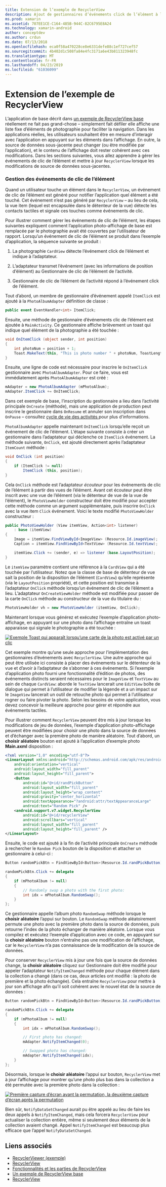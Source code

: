 ```yaml
---
title: Extension de l’exemple de RecyclerView
description: Ajout de gestionnaires d’événements click de l’élément à l’application d’exemple de RecyclerView.
ms.prod: xamarin
ms.assetid: 707EE1CE-C164-485B-944C-82C6795E8A24
ms.technology: xamarin-android
author: conceptdev
ms.author: crdun
ms.date: 07/13/2018
ms.openlocfilehash: eca0f58a470228ce8e6331defe88c1ef727cef57
ms.sourcegitcommit: 4b402d1c508fa84e4fc3171a6e43b811323948fc
ms.translationtype: MT
ms.contentlocale: fr-FR
ms.lasthandoff: 04/23/2019
ms.locfileid: "61036099"
---
```

# <a name="extending-the-recyclerview-example"></a>Extension de l’exemple de RecyclerView


L’application de base décrit dans [un exemple de RecyclerView base](~/android/user-interface/layouts/recycler-view/recyclerview-example.md) réellement ne fait pas grand-chose &ndash; simplement fait défiler elle affiche une liste fixe d’éléments de photographie pour faciliter la navigation. Dans les applications réelles, les utilisateurs souhaitent être en mesure d’interagir avec l’application en appuyant sur les éléments dans l’affichage. En outre, la source de données sous-jacente peut changer (ou être modifiée par l’application), et le contenu de l’affichage doit rester cohérent avec ces modifications. Dans les sections suivantes, vous allez apprendre à gérer les événements de clic de l’élément et mettre à jour `RecyclerView` lorsque les modifications de source de données sous-jacentes.


### <a name="handling-item-click-events"></a>Gestion des événements de clic de l’élément

Quand un utilisateur touche un élément dans le `RecyclerView`, un événement de clic de l’élément est généré pour notifier l’application quel élément a été touché. Cet événement n’est pas généré par `RecyclerView` &ndash; au lieu de cela, la vue item (lequel est encapsulée dans le détenteur de la vue) détecte les contacts tactiles et signale ces touches comme événements de clic.

Pour illustrer comment gérer les événements de clic de l’élément, les étapes suivantes expliquent comment l’application photo-affichage de base est remplacée par le photographie avait été couvertes par l’utilisateur de rapport. Lorsqu’un événement de clic de l’élément se produit dans l’exemple d’application, la séquence suivante se produit :

1.  La photographie `CardView` détecte l’événement click de l’élément et indique à l’adaptateur.

2.  L’adaptateur transmet l’événement (avec les informations de position d’élément) au Gestionnaire de clic de l’élément de l’activité.

3.  Gestionnaire de clic de l’élément de l’activité répond à l’événement click de l’élément.

Tout d’abord, un membre de gestionnaire d’événement appelé `ItemClick` est ajouté à la `PhotoAlbumAdapter` définition de classe :

```csharp
public event EventHandler<int> ItemClick;
```

Ensuite, une méthode de gestionnaire d’événements clic de l’élément est ajoutée à `MainActivity`.
Ce gestionnaire affiche brièvement un toast qui indique quel élément de la photographie a été touchée :

```csharp
void OnItemClick (object sender, int position)
{
    int photoNum = position + 1;
    Toast.MakeText(this, "This is photo number " + photoNum, ToastLength.Short).Show();
}

```

Ensuite, une ligne de code est nécessaire pour inscrire le `OnItemClick` gestionnaire avec `PhotoAlbumAdapter`. Pour ce faire, vous est immédiatement après `PhotoAlbumAdapter` est créé : 

```csharp
mAdapter = new PhotoAlbumAdapter (mPhotoAlbum);
mAdapter.ItemClick += OnItemClick;

```

Dans cet exemple de base, l’inscription du gestionnaire a lieu dans l’activité principale `OnCreate` (méthode), mais une application de production peut inscrire le gestionnaire dans `OnResume` et annuler son inscription dans `OnPause` &ndash; consultez [cycle de vie des activités ](~/android/app-fundamentals/activity-lifecycle/index.md) pour plus d’informations.

`PhotoAlbumAdapter` appelle maintenant `OnItemClick` lorsqu’elle reçoit un événement de clic de l’élément. L’étape suivante consiste à créer un gestionnaire dans l’adaptateur qui déclenche ce `ItemClick` événement. La méthode suivante, `OnClick`, est ajouté directement après l’adaptateur `ItemCount` méthode :

```csharp
void OnClick (int position)
{
    if (ItemClick != null)
        ItemClick (this, position);
}
```

Cela `OnClick` méthode est l’adaptateur *écouteur* pour les événements de clic de l’élément à partir des vues de l’élément. Avant cet écouteur peut être inscrit avec une vue de l’élément (via le détenteur de vue de la vue de l’élément), le `PhotoViewHolder` constructeur doit être modifié pour accepter cette méthode comme un argument supplémentaire, puis inscrire `OnClick` avec la vue item `Click` événement.
Voici le texte modifié `PhotoViewHolder` constructeur :

```csharp
public PhotoViewHolder (View itemView, Action<int> listener)
    : base (itemView)
{
    Image = itemView.FindViewById<ImageView> (Resource.Id.imageView);
    Caption = itemView.FindViewById<TextView> (Resource.Id.textView);

    itemView.Click += (sender, e) => listener (base.LayoutPosition);
}

```

Le `itemView` paramètre contient une référence à la `CardView` qui a été touchée par l’utilisateur. Notez que la classe de base de détenteur de vue sait la position de la disposition de l’élément (`CardView`) qu’elle représente (via le `LayoutPosition` propriété), et cette position est transmise à l’adaptateur `OnClick` méthode lorsqu’un événement de clic de l’élément a lieu. L’adaptateur `OnCreateViewHolder` méthode est modifiée pour passer de la carte `OnClick` méthode au constructeur de la vue du titulaire du :

```csharp
PhotoViewHolder vh = new PhotoViewHolder (itemView, OnClick);
```

Maintenant lorsque vous générez et exécutez l’exemple d’application photo-affichage, en appuyant sur une photo dans l’affichage entraîne un toast apparaisse qui signale le photographie a été touchée :

[![Exemple Toast qui apparaît lorsqu’une carte de la photo est activé par un clic](extending-the-example-images/01-photo-selected-sml.png)](extending-the-example-images/01-photo-selected.png#lightbox)

Cet exemple montre qu’une seule approche pour l’implémentation des gestionnaires d’événements avec `RecyclerView`. Une autre approche qui peut être utilisée ici consiste à placer des événements sur le détenteur de la vue et d’avoir à l’adaptateur de s’abonner à ces événements. Si l’exemple d’application photo fourni une fonctionnalité d’édition de photos, des événements distincts seraient nécessaires pour le `ImageView` et `TextView` au sein de chaque `CardView`: aborde le `TextView` lancerait une `EditView` boîte de dialogue qui permet à l’utilisateur de modifier la légende et a un impact sur le `ImageView` lancerait un outil de retouche photo qui permet à l’utilisateur rogner ou faire pivoter la photo. Selon les besoins de votre application, vous devez concevoir la meilleure approche pour gérer et répondre aux événements tactiles.

Pour illustrer comment `RecyclerView` peuvent être mis à jour lorsque les modifications de jeu de données, l’exemple d’application photo-affichage peuvent être modifiées pour choisir une photo dans la source de données et d’échanger avec la première photo de manière aléatoire. Tout d’abord, un **choisir aléatoire** bouton est ajouté à l’application d’exemple photo **Main.axml** disposition :

```xml
<?xml version="1.0" encoding="utf-8"?>
<LinearLayout xmlns:android="http://schemas.android.com/apk/res/android"
    android:orientation="vertical"
    android:layout_width="fill_parent"
    android:layout_height="fill_parent">
    <Button
        android:id="@+id/randPickButton"
        android:layout_width="fill_parent"
        android:layout_height="wrap_content"
        android:gravity="center_horizontal"
        android:textAppearance="?android:attr/textAppearanceLarge"
        android:text="Random Pick" />
    <android.support.v7.widget.RecyclerView
        android:id="@+id/recyclerView"
        android:scrollbars="vertical"
        android:layout_width="fill_parent"
        android:layout_height="fill_parent" />
</LinearLayout>
```

Ensuite, le code est ajouté à la fin de l’activité principale `OnCreate` méthode à rechercher le `Random Pick` bouton de la disposition et attacher un gestionnaire à celui-ci :

```csharp
Button randomPickBtn = FindViewById<Button>(Resource.Id.randPickButton);

randomPickBtn.Click += delegate
{
    if (mPhotoAlbum != null)
    {
        // Randomly swap a photo with the first photo:
        int idx = mPhotoAlbum.RandomSwap();
    }
};

```

Ce gestionnaire appelle l’album photo `RandomSwap` méthode lorsque le **choisir aléatoire** l’appui sur bouton. Le `RandomSwap` méthode aléatoirement permute une photo avec la première photo dans la source de données, puis retourne l’index de la photo échanger de manière aléatoire. Lorsque vous compilez et exécutez l’exemple d’application avec ce code, en appuyant sur la **choisir aléatoire** bouton n’entraîne pas une modification de l’affichage, car le `RecyclerView` n’a pas connaissance de la modification de la source de données.

Pour conserver `RecyclerView` mis à jour une fois que la source de données change, la **choisir aléatoire** cliquez sur Gestionnaire doit être modifié pour appeler l’adaptateur `NotifyItemChanged` méthode pour chaque élément dans la collection a changé (dans ce cas, deux articles ont modifié : la photo de première et la photo échangée). Cela entraîne `RecyclerView` pour mettre à jour son affichage afin qu’il soit cohérent avec le nouvel état de la source de données :

```csharp
Button randomPickBtn = FindViewById<Button>(Resource.Id.randPickButton);

randomPickBtn.Click += delegate
{
    if (mPhotoAlbum != null)
    {
        int idx = mPhotoAlbum.RandomSwap();

        // First photo has changed:
        mAdapter.NotifyItemChanged(0);

        // Swapped photo has changed:
        mAdapter.NotifyItemChanged(idx);
    }
};

```

Désormais, lorsque le **choisir aléatoire** l’appui sur bouton, `RecyclerView` met à jour l’affichage pour montrer qu’une photo plus bas dans la collection a été permutée avec la première photo dans la collection :

[![Première capture d’écran avant la permutation, la deuxième capture d’écran après la permutation](extending-the-example-images/02-random-pick-sml.png)](extending-the-example-images/02-random-pick.png#lightbox)

Bien sûr, `NotifyDataSetChanged` aurait pu être appelé au lieu de faire les deux appels à `NotifyItemChanged`, mais cela forcera `RecyclerView` pour actualiser la collection entière, même si seulement deux éléments de la collection avaient changé. Appel `NotifyItemChanged` est beaucoup plus efficace que l’appel `NotifyDataSetChanged`.


## <a name="related-links"></a>Liens associés

- [RecyclerViewer (exemple)](https://developer.xamarin.com/samples/monodroid/android5.0/RecyclerViewer)
- [RecyclerView](~/android/user-interface/layouts/recycler-view/index.md)
- [Fonctionnalités et les parties de RecyclerView](~/android/user-interface/layouts/recycler-view/parts-and-functionality.md)
- [Un exemple de RecyclerView base](~/android/user-interface/layouts/recycler-view/recyclerview-example.md)
- [RecyclerView](https://developer.android.com/reference/android/support/v7/widget/RecyclerView.html)
